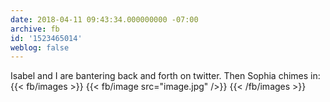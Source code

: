 ```yaml
---
date: 2018-04-11 09:43:34.000000000 -07:00
archive: fb
id: '1523465014'
weblog: false
---
```


Isabel and I are bantering back and forth on twitter. Then Sophia chimes in:
{{< fb/images >}}
{{< fb/image src="image.jpg" />}}
{{< /fb/images >}}
